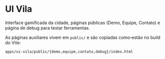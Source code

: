# UI Vila

Interface gamificada da cidade, páginas públicas (Demo, Equipe, Contato) e página de debug para testar ferramentas.

As páginas auxiliares vivem em `public/` e são copiadas como‑estão no build do Vite:

```
apps/ui-vila/public/{demo,equipe,contato,debug}/index.html
```
